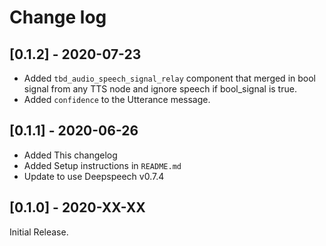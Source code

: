 # Change log

## [0.1.2] - 2020-07-23
- Added `tbd_audio_speech_signal_relay` component that merged in bool signal from any TTS node and ignore speech if bool_signal is true.
- Added `confidence` to the Utterance message.

## [0.1.1] - 2020-06-26
- Added This changelog
- Added Setup instructions in `README.md`
- Update to use Deepspeech v0.7.4

## [0.1.0] - 2020-XX-XX
Initial Release.
